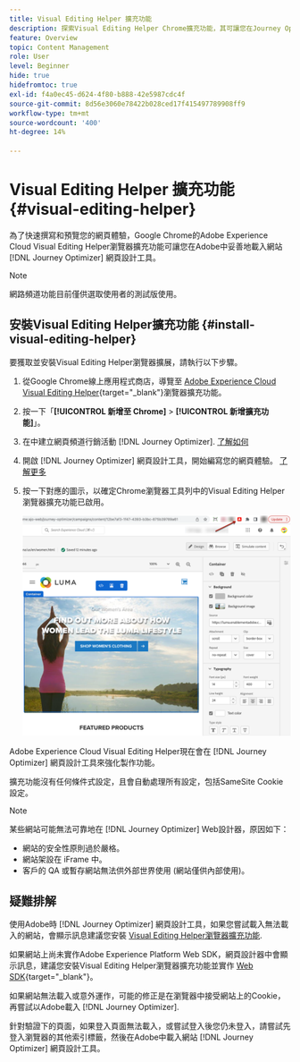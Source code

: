 ```yaml
---
title: Visual Editing Helper 擴充功能
description: 探索Visual Editing Helper Chrome擴充功能，其可讓您在Journey Optimizer中製作和預覽網頁
feature: Overview
topic: Content Management
role: User
level: Beginner
hide: true
hidefromtoc: true
exl-id: f4a0ec45-d624-4f80-b888-42e5987cdc4f
source-git-commit: 8d56e3060e78422b028ced17f415497789908ff9
workflow-type: tm+mt
source-wordcount: '400'
ht-degree: 14%

---
```


# Visual Editing Helper 擴充功能 {#visual-editing-helper}

為了快速撰寫和預覽您的網頁體驗，Google Chrome的Adobe Experience Cloud Visual Editing Helper瀏覽器擴充功能可讓您在Adobe中妥善地載入網站 [!DNL Journey Optimizer] 網頁設計工具。

>[!NOTE]
>
>網路頻道功能目前僅供選取使用者的測試版使用。

## 安裝Visual Editing Helper擴充功能 {#install-visual-editing-helper}

要獲取並安裝Visual Editing Helper瀏覽器擴展，請執行以下步驟。

1. 從Google Chrome線上應用程式商店，導覽至 [Adobe Experience Cloud Visual Editing Helper](https://chrome.google.com/webstore/detail/adobe-experience-cloud-vi/kgmjjkfjacffaebgpkpcllakjifppnca){target=&quot;_blank&quot;}瀏覽器擴充功能。

1. 按一下「**[!UICONTROL 新增至 Chrome]** > **[!UICONTROL 新增擴充功能]**」。

1. 在中建立網頁頻道行銷活動 [!DNL Journey Optimizer]. [了解如何](author-web.md#create-web-campaign)

1. 開啟 [!DNL Journey Optimizer] 網頁設計工具，開始編寫您的網頁體驗。 [了解更多](author-web.md)

1. 按一下對應的圖示，以確定Chrome瀏覽器工具列中的Visual Editing Helper瀏覽器擴充功能已啟用。

   ![](assets/web-visual-editing-extension.png)

Adobe Experience Cloud Visual Editing Helper現在會在 [!DNL Journey Optimizer] 網頁設計工具來強化製作功能。

擴充功能沒有任何條件式設定，且會自動處理所有設定，包括SameSite Cookie設定。

>[!NOTE]
>
>某些網站可能無法可靠地在 [!DNL Journey Optimizer] Web設計器，原因如下：
>
> * 網站的安全性原則過於嚴格。
> * 網站架設在 iFrame 中。
> * 客戶的 QA 或暫存網站無法供外部世界使用 (網站僅供內部使用)。


## 疑難排解

使用Adobe時 [!DNL Journey Optimizer] 網頁設計工具，如果您嘗試載入無法載入的網站，會顯示訊息建議您安裝 [Visual Editing Helper瀏覽器擴充功能](#install-visual-editing-helper).

如果網站上尚未實作Adobe Experience Platform Web SDK，網頁設計器中會顯示訊息，建議您安裝Visual Editing Helper瀏覽器擴充功能並實作 [Web SDK](https://experienceleague.adobe.com/docs/platform-learn/implement-web-sdk/overview.html?lang=zh-Hant){target=&quot;_blank&quot;}。

如果網站無法載入或意外運作，可能的修正是在瀏覽器中接受網站上的Cookie，再嘗試以Adobe載入 [!DNL Journey Optimizer].

針對驗證下的頁面，如果登入頁面無法載入，或嘗試登入後您仍未登入，請嘗試先登入瀏覽器的其他索引標籤，然後在Adobe中載入網站 [!DNL Journey Optimizer] 網頁設計工具。
